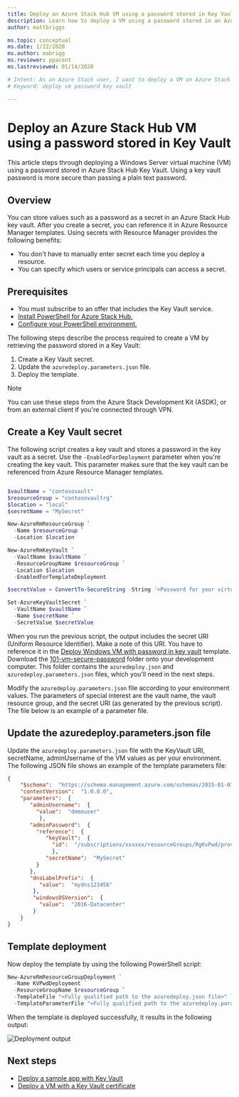 ```yaml
---
title: Deploy an Azure Stack Hub VM using a password stored in Key Vault 
description: Learn how to deploy a VM using a password stored in an Azure Stack Hub key vault.
author: mattbriggs

ms.topic: conceptual
ms.date: 1/22/2020
ms.author: mabrigg
ms.reviewer: ppacent
ms.lastreviewed: 01/14/2020

# Intent: As an Azure Stack user, I want to deploy a VM on Azure Stack with a securely-stored password in Key Vault so it's more secure.
# Keyword: deploy vm password key vault

---
```


# Deploy an Azure Stack Hub VM using a password stored in Key Vault

This article steps through deploying a Windows Server virtual machine (VM) using a password stored in Azure Stack Hub Key Vault. Using a key vault password is more secure than passing a plain text password.

## Overview

You can store values such as a password as a secret in an Azure Stack Hub key vault. After you create a secret, you can reference it in Azure Resource Manager templates. Using secrets with Resource Manager provides the following benefits:

* You don't have to manually enter secret each time you deploy a resource.
* You can specify which users or service principals can access a secret.

## Prerequisites

* You must subscribe to an offer that includes the Key Vault service.
* [Install PowerShell for Azure Stack Hub.](../operator/azure-stack-powershell-install.md)
* [Configure your PowerShell environment.](azure-stack-powershell-configure-user.md)

The following steps describe the process required to create a VM by retrieving the password stored in a Key Vault:

1. Create a Key Vault secret.
2. Update the `azuredeploy.parameters.json` file.
3. Deploy the template.

> [!NOTE]  
> You can use these steps from the Azure Stack Development Kit (ASDK), or from an external client if you're connected through VPN.

## Create a Key Vault secret

The following script creates a key vault and stores a password in the key vault as a secret. Use the `-EnabledForDeployment` parameter when you're creating the key vault. This parameter makes sure that the key vault can be referenced from Azure Resource Manager templates.

```powershell

$vaultName = "contosovault"
$resourceGroup = "contosovaultrg"
$location = "local"
$secretName = "MySecret"

New-AzureRmResourceGroup `
  -Name $resourceGroup `
  -Location $location

New-AzureRmKeyVault `
  -VaultName $vaultName `
  -ResourceGroupName $resourceGroup `
  -Location $location
  -EnabledForTemplateDeployment

$secretValue = ConvertTo-SecureString -String '<Password for your virtual machine>' -AsPlainText -Force

Set-AzureKeyVaultSecret `
  -VaultName $vaultName `
  -Name $secretName `
  -SecretValue $secretValue

```

When you run the previous script, the output includes the secret URI (Uniform Resource Identifier). Make a note of this URI. You have to reference it in the [Deploy Windows VM with password in key vault](https://github.com/Azure/AzureStack-QuickStart-Templates/tree/master/101-vm-windows-create-passwordfromkv) template. Download the [101-vm-secure-password](https://github.com/Azure/AzureStack-QuickStart-Templates/tree/master/101-vm-windows-create-passwordfromkv) folder onto your development computer. This folder contains the `azuredeploy.json` and `azuredeploy.parameters.json` files, which you'll need in the next steps.

Modify the `azuredeploy.parameters.json` file according to your environment values. The parameters of special interest are the vault name, the vault resource group, and the secret URI (as generated by the previous script). The file below is an example of a parameter file.

## Update the azuredeploy.parameters.json file

Update the `azuredeploy.parameters.json` file with the KeyVault URI, secretName, adminUsername of the VM values as per your environment. The following JSON file shows an example of the template parameters file:

```json
{
    "$schema":  "https://schema.management.azure.com/schemas/2015-01-01/deploymentParameters.json#",
    "contentVersion":  "1.0.0.0",
    "parameters":  {
       "adminUsername":  {
         "value":  "demouser"
          },
       "adminPassword":  {
         "reference":  {
            "keyVault":  {
              "id":  "/subscriptions/xxxxxx/resourceGroups/RgKvPwd/providers/Microsoft.KeyVault/vaults/KvPwd"
              },
            "secretName":  "MySecret"
         }
       },
       "dnsLabelPrefix":  {
          "value":  "mydns123456"
        },
        "windowsOSVersion":  {
          "value":  "2016-Datacenter"
        }
    }
}

```

## Template deployment

Now deploy the template by using the following PowerShell script:

```powershell  
New-AzureRmResourceGroupDeployment `
  -Name KVPwdDeployment `
  -ResourceGroupName $resourceGroup `
  -TemplateFile "<Fully qualified path to the azuredeploy.json file>" `
  -TemplateParameterFile "<Fully qualified path to the azuredeploy.parameters.json file>"
```

When the template is deployed successfully, it results in the following output:

![Deployment output](media/azure-stack-key-vault-deploy-vm-with-secret/deployment-output.png)

## Next steps

* [Deploy a sample app with Key Vault](azure-stack-key-vault-sample-app.md)
* [Deploy a VM with a Key Vault certificate](azure-stack-key-vault-push-secret-into-vm.md)
